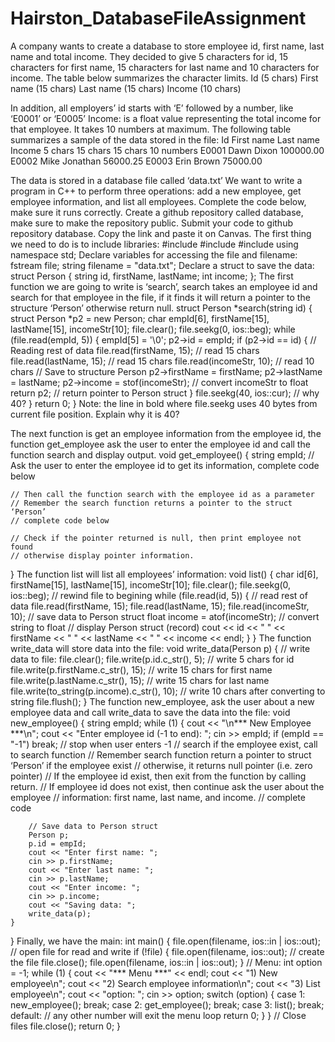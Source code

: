 # Hairston_DatabaseFileAssignment
A company wants to create a database to store employee id, first name, last name and total income. They decided to give 5 characters for id, 15 characters for first name, 15 characters for last name and 10 characters for income. The table below summarizes the character limits.
Id (5 chars)	First name (15 chars)	Last name (15 chars)	Income (10 chars)

In addition, all employers’ id starts with ‘E’ followed by a number, like ‘E0001’ or ‘E0005’
Income: is a float value representing the total income for that employee. It takes 10 numbers at maximum.
The following table summarizes a sample of the data stored in the file:
Id	First name	Last name	Income
5 chars	15 chars	15 chars	10 numbers
E0001	Dawn	Dixon	100000.00
E0002	Mike	Jonathan	56000.25
E0003	Erin	Brown	75000.00

The data is stored in a database file called ‘data.txt’
We want to write a program in C++ to perform three operations: add a new employee, get employee information, and list all employees.
Complete the code below, make sure it runs correctly. Create a github repository called database, make sure to make the repository public. Submit your code to github repository database. Copy the link and paste it on Canvas.
The first thing we need to do is to include libraries:
#include <iostream>
#include <fstream>
#include <string>
using namespace std;
Declare variables for accessing the file and filename:
fstream file;
string filename = "data.txt";
Declare a struct to save the data:
struct Person {
    string id, firstName, lastName;
    int income;
};
The first function we are going to write is ‘search’, search takes an employee id and search for that employee in the file, if it finds it will return a pointer to the structure ‘Person’ otherwise return null.
struct Person *search(string id) {
	struct Person *p2 = new Person;
	char empId[6], firstName[15], lastName[15], incomeStr[10];
	file.clear();
	file.seekg(0, ios::beg);
	while (file.read(empId, 5)) {
		empId[5] = '\0';
		p2->id = empId;
        		if (p2->id == id) {
        	// Reading rest of data
        	file.read(firstName, 15); // read 15 chars
        	file.read(lastName, 15); // read 15 chars
        	file.read(incomeStr, 10); // read 10 chars
        	// Save to structure Person
        	p2->firstName = firstName;
        	p2->lastName = lastName;
        	p2->income = stof(incomeStr); // convert incomeStr to float
        	return p2; // return pointer to Person struct
		}
		file.seekg(40, ios::cur); // why 40?
    	}
    	return 0;
} 
Note: the line in bold where file.seekg uses 40 bytes from current file position. Explain why it is 40?

The next function is get an employee information from the employee id, the function get_employee ask the user to enter the employee id and call the function search and display output.
void get_employee() {
	string empId;
	// Ask the user to enter the employee id to get its information, complete code below
	

	// Then call the function search with the employee id as a parameter
	// Remember the search function returns a pointer to the struct ‘Person’
	// complete code below
	
	// Check if the pointer returned is null, then print employee not found
	// otherwise display pointer information.
	
}
The function list will list all employees’ information:
void list() {
	char id[6], firstName[15], lastName[15], incomeStr[10];
	file.clear();
	file.seekg(0, ios::beg); // rewind file to begining
	while (file.read(id, 5)) {
		// read rest of data
		file.read(firstName, 15);
		file.read(lastName, 15);
		file.read(incomeStr, 10);
		// save data to Person struct
		float income = atof(incomeStr); // convert string to float
		// display Person struct (record)
		cout << id << " " << firstName << " " << lastName << " " << income << endl;
    }
}
The function write_data will store data into the file:
void write_data(Person p) {
	// write data to file:
	file.clear();
	file.write(p.id.c_str(), 5); // write 5 chars for id
	file.write(p.firstName.c_str(), 15); // write 15 chars for first name
	file.write(p.lastName.c_str(), 15); // write 15 chars for last name
	file.write(to_string(p.income).c_str(), 10); // write 10 chars after converting to string
	file.flush();
}
The function new_employee, ask the user about a new employee data and call write_data to save the data into the file:
void new_employee() {
	string empId;
	while (1) {
		cout << "\n*** New Employee ***\n";
		cout << "Enter employee id (-1 to end): ";
		cin >> empId;
		if (empId == "-1") break; // stop when user enters -1
		// search if the employee exist, call to search function
		// Remember search function return a pointer to struct ‘Person’ if the employee exist
		// otherwise, it returns null pointer (i.e. zero pointer)
		// If the employee id exist, then exit from the function by calling return.
		// If employee id does not exist, then continue ask the user about the employee
		// information: first name, last name, and income.
		// complete code 
		
		// Save data to Person struct
		Person p;
		p.id = empId;
		cout << "Enter first name: ";
		cin >> p.firstName;
		cout << "Enter last name: ";
		cin >> p.lastName;
		cout << "Enter income: ";
		cin >> p.income;
		cout << "Saving data: ";
		write_data(p);
	}
}
Finally, we have the main:
int main() {
    file.open(filename, ios::in | ios::out); // open file for read and write
	if (!file) {
		file.open(filename, ios::out); // create the file
		file.close();
		file.open(filename, ios::in | ios::out);
	}
	// Menu:
    int option = -1;
    while (1) {
    	cout << "*** Menu ***" << endl;
    	cout << "1) New employee\n";
    	cout << "2) Search employee information\n";
    	cout << "3) List employee\n";
    	cout << "option: ";
    	cin >> option;
    	switch (option) {
    		case 1: new_employee(); break;
    		case 2: get_employee(); break;
    		case 3: list(); break;
    		default: // any other number will exit the menu loop
    			return 0;
		}
	}
	// Close files
	file.close();
    return 0;
}




